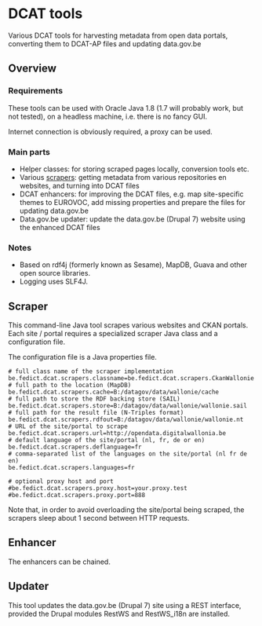 # DCAT tools

Various DCAT tools for harvesting metadata from open data portals, 
converting them to DCAT-AP files and updating data.gov.be

## Overview

### Requirements

These tools can be used with Oracle Java 1.8 (1.7 will probably work, but not tested),
on a headless machine, i.e. there is no fancy GUI.

Internet connection is obviously required, a proxy can be used.

### Main parts

* Helper classes: for storing scraped pages locally, conversion tools etc.
* Various [scrapers](#scraper): getting metadata from various repositories en websites, 
and turning into DCAT files
* DCAT enhancers: for improving the DCAT files, e.g. map site-specific themes to EUROVOC, 
add missing properties and prepare the files for updating data.gov.be
* Data.gov.be updater: update the data.gov.be (Drupal 7) website using the enhanced DCAT files

### Notes

* Based on rdf4j (formerly known as Sesame), MapDB, Guava and other open source libraries.
* Logging uses SLF4J.

## Scraper

This command-line Java tool scrapes various websites and CKAN portals.
Each site / portal requires a specialized scraper Java class and a configuration file.

The configuration file is a Java properties file.

    # full class name of the scraper implementation
    be.fedict.dcat.scrapers.classname=be.fedict.dcat.scrapers.CkanWallonie
    # full path to the location (MapDB)
    be.fedict.dcat.scrapers.cache=B:/datagov/data/wallonie/cache
    # full path to store the RDF backing store (SAIL)
    be.fedict.dcat.scrapers.store=B:/datagov/data/wallonie/wallonie.sail
    # full path for the result file (N-Triples format)
    be.fedict.dcat.scrapers.rdfout=B:/datagov/data/wallonie/wallonie.nt
    # URL of the site/portal to scrape
    be.fedict.dcat.scrapers.url=http://opendata.digitalwallonia.be
    # default language of the site/portal (nl, fr, de or en)
    be.fedict.dcat.scrapers.deflanguage=fr
    # comma-separated list of the languages on the site/portal (nl fr de en)
    be.fedict.dcat.scrapers.languages=fr

    # optional proxy host and port
    #be.fedict.dcat.scrapers.proxy.host=your.proxy.test
    #be.fedict.dcat.scrapers.proxy.port=888


Note that, in order to avoid overloading the site/portal being scraped, 
the scrapers sleep about 1 second between HTTP requests.

## Enhancer

The enhancers can be chained.

## Updater

This tool updates the data.gov.be (Drupal 7) site using a REST interface,
provided the Drupal modules RestWS and RestWS_i18n are installed.

